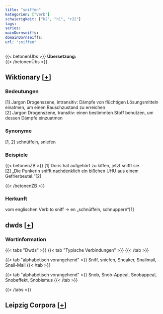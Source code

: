 ```yaml
---
title: "sniffen"
kategorien: ["Verb"]
schwierigkeit: ["k2", "h1", "r22"]
tags:
series:
mainDornseiffs:
domainDornseiffs:
url: "sniffen"
---
```


{{< betonenÜbs >}}
**Übersetzung:**  
{{< /betonenÜbs >}}

## Wiktionary [[+](https://de.wiktionary.org/wiki/sniffen)]

### Bedeutungen
[1] Jargon Drogenszene, intransitiv: Dämpfe von flüchtigen Lösungsmitteln einatmen, um einen Rauschzustand zu erreichen  
[2] Jargon Drogenszene, transitiv: einen bestimmten Stoff benutzen, um dessen Dämpfe einzuatmen  

### Synonyme
[1, 2] schnüffeln, sniefen  

### Beispiele
{{< betonenZB >}}
[1] Doris hat aufgehört zu kiffen, jetzt snifft sie.  
[2] „Die Punkerin snifft nachdenklich ein bißchen UHU aus einem Gefrierbeutel.“[2]  

{{< /betonenZB >}}
### Herkunft
vom englischen Verb to sniff → en „schnüffeln, schnuppern“[1]  



## dwds [[+](https://www.dwds.de/wb/sniffen)]

### Wortinformation
{{< tabs "Dwds" >}}
{{< tab "Typische Verbindungen" >}}
{{< /tab >}}

{{< tab "alphabetisch vorangehend" >}}
Sniff, sniefen, Sneaker, Snailmail, Snail-Mail
{{< /tab >}}

{{< tab "alphabetisch vorangehend" >}}
Snob, Snob-Appeal, Snobappeal, Snobeffekt, Snobismus
{{< /tab >}}

{{< /tabs >}}

## Leipzig Corpora [[+](https://corpora.uni-leipzig.de/en/res?word=sniffen&corpusId=deu_newscrawl-public_2018)]

